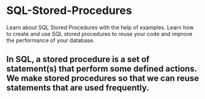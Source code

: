 # SQL-Stored-Procedures
Learn about SQL Stored Procedures with the help of examples. Learn how to create and use SQL stored procedures to reuse your code and improve the performance of your database.

## In SQL, a stored procedure is a set of statement(s) that perform some defined actions. We make stored procedures so that we can reuse statements that are used frequently.
